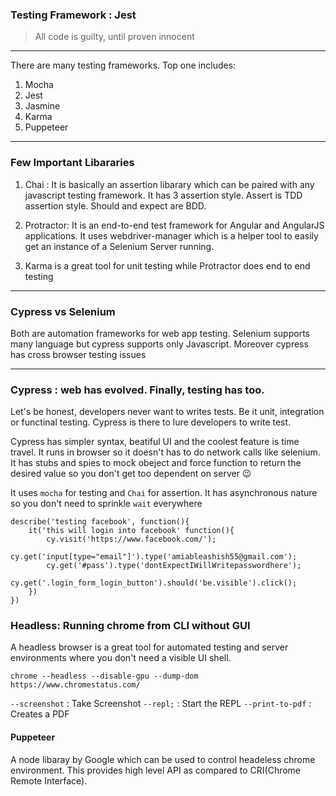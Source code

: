 ### Testing Framework : Jest

> All code is guilty, until proven innocent

---

There are many testing frameworks. Top one includes:
1. Mocha
1. Jest 
1. Jasmine 
1. Karma
1. Puppeteer


---
### Few Important Libararies
1. Chai : It is basically an assertion libarary which can be paired with any javascript testing framework. It has 
3 assertion style. Assert is TDD assertion style. Should and expect are BDD.

1. Protractor: It is an end-to-end test framework for Angular and AngularJS applications. It uses webdriver-manager which is a helper tool to easily get an instance of a Selenium Server running.

1. Karma is a great tool for unit testing while Protractor does end to end testing




---
### Cypress vs Selenium
Both are automation frameworks for web app testing. Selenium supports many language but cypress supports only Javascript. Moreover cypress has cross browser testing issues

---
### Cypress : web has evolved. Finally, testing has too.
Let's be honest, developers never want to writes tests. Be it unit, integration or functinal testing. Cypress is there to lure developers to write test.

Cypress has simpler syntax, beatiful UI and the coolest feature is time travel. It runs in browser so it doesn't has to do network calls like selenium. It has stubs and spies to mock obeject and force function to return the desired value so you don't get too dependent on server :wink:

It uses `mocha` for testing and `Chai` for assertion. It has asynchronous nature so you don't need to sprinkle `wait` everywhere 

```
describe('testing facebook', function(){
    it('this will login into facebook' function(){
        cy.visit('https://www.facebook.com/');
        cy.get('input[type="email"]').type('amiableashish55@gmail.com');
        cy.get('#pass').type('dontExpectIWillWritepasswordhere');
        cy.get('.login_form_login_button').should('be.visible').click();
    })
})

```

### Headless: Running chrome from CLI without GUI
A headless browser is a great tool for automated testing and server environments where you don't need a visible UI shell.

```
chrome --headless --disable-gpu --dump-dom https://www.chromestatus.com/
```

`--screenshot` : Take Screenshot
`--repl;` : Start the REPL 
`--print-to-pdf` : Creates a PDF


#### Puppeteer
A node libaray by Google which can be used to control headeless chrome environment. This provides high level API as compared to CRI(Chrome Remote Interface).
